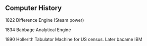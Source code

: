 ## Computer History
1822 Difference Engine (Steam power)

1834 Babbage Analytical Engine 

1890 Hollerith Tabulator Machine for US census. Later bacame IBM
